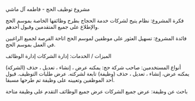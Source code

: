 مشروع توظيف الحج - فاطمه آل ماشي

فكرة المشروع:
نظام يتيح لشركات خدمة الحجاج بطرح وظائفها الخاصة بموسم الحج والإطلاع على جميع المتقدمين وقبول أحدهم.

فائدة المشروع:
تسهيل العثور على موظفين لموسم الحج
اتاحة الفرصة لجميع الراغبين في العمل بموسم الحج.

الميزات / الخدمات:
إدارة الشركات
إدارة الوظائف


أنواع المستخدمين:
صاحب شركة حج:
يمكنه عرض ، إنشاء ، تعديل ، حذف (الشركة)
يمكنه عرض، إنشاء ، تعديل ، حذف (وظيفة) تابعة لشركته.
عرض طلبات التوظيف.
قبول أحد الموظفين وتعيينه على وظيفة تم طرحها مسبقا.

باحث عن وظيفة:
عرض جميع الشركات
عرض جميع الوظائف
التقدم على وظيفة متاحة

